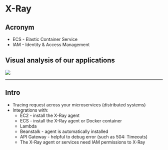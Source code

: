 # X-Ray

## Acronym
* ECS - Elastic Container Service
* IAM - Identity & Access Management

## Visual analysis of our applications
[<img src="https://i.imgur.com/XzIzO0d.png">](https://i.imgur.com/XzIzO0d.png)

---

## Intro
* Tracing request across your microservices (distributed systems)
* Integrations with:
  * EC2 - install the X-Ray agent
  * ECS - install the X-Ray agent or Docker container
  * Lambda
  * Beanstalk - agent is automatically installed
  * API Gateway - helpful to debug error (such as 504: Timeouts)
  * The X-Ray agent or services need IAM permissions to X-Ray
